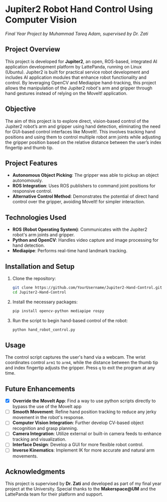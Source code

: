 # Jupiter2 Robot Hand Control Using Computer Vision  
_Final Year Project by Muhammad Tareq Adam, supervised by Dr. Zati_

## Project Overview
This project is developed for **Jupiter2**, an open, ROS-based, integrated AI application development platform by LattePanda, running on Linux (Ubuntu). Jupiter2 is built for practical service robot development and includes AI application modules that enhance robot functionality and control. By leveraging OpenCV and Mediapipe hand-tracking, this project allows the manipulation of the Jupiter2 robot's arm and gripper through hand gestures instead of relying on the MoveIt! application.

## Objective
The aim of this project is to explore direct, vision-based control of the Jupiter2 robot’s arm and gripper using hand detection, eliminating the need for GUI-based control interfaces like MoveIt!. This involves tracking hand positions and using them to control multiple robot arm joints while adjusting the gripper position based on the relative distance between the user’s index fingertip and thumb tip.

## Project Features
- **Autonomous Object Picking**: The gripper was able to pickup an object autonomously.
- **ROS Integration**: Uses ROS publishers to command joint positions for responsive control.
- **Alternative Control Method**: Demonstrates the potential of direct hand control over the gripper, avoiding MoveIt! for simpler interaction.
  
## Technologies Used
- **ROS (Robot Operating System)**: Communicates with the Jupiter2 robot's arm joints and gripper.
- **Python and OpenCV**: Handles video capture and image processing for hand detection.
- **Mediapipe**: Performs real-time hand landmark tracking.
  
## Installation and Setup
1. Clone the repository:
   ```bash
   git clone https://github.com/YourUsername/Jupiter2-Hand-Control.git
   cd Jupiter2-Hand-Control
   ```
2. Install the necessary packages:
   ```bash
   pip install opencv-python mediapipe rospy
   ```
3. Run the script to begin hand-based control of the robot:
   ```bash
   python hand_robot_control.py
   ```

## Usage
The control script captures the user's hand via a webcam. The wrist coordinates control `arm1` to `arm4`, while the distance between the thumb tip and index fingertip adjusts the gripper. Press `q` to exit the program at any time.

## Future Enhancements
- [x] **Override the MoveIt App**: Find a way to use python scripts directly to bypass the use of the MoveIt app
- [ ] **Smooth Movement**: Refine hand position tracking to reduce any jerky movement in the robot's response.
- [ ] **Computer Vision Integration**: Further develop CV-based object recognition and grasp planning.
- [ ] **Camera Integration**: Utilize external or built-in camera feeds to enhance tracking and visualization.
- [ ] **Interface Design**: Develop a GUI for more flexible robot control.
- [ ] **Inverse Kinematics**: Implement IK for more accurate and natural arm movements.

## Acknowledgments
This project is supervised by **Dr. Zati** and developed as part of my final year project at the University. Special thanks to the **Makerspace@UM** and the LattePanda team for their platform and support.
